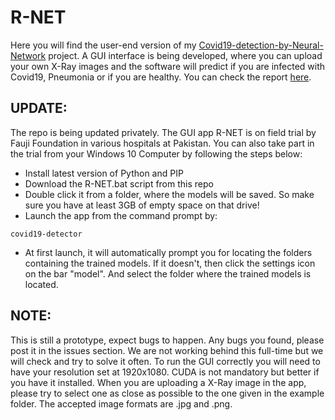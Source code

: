 # R-NET
Here you will find the user-end version of my [Covid19-detection-by-Neural-Network](https://github.com/tousif47/Covid19-detection-by-Neural-Network) project. A GUI interface is being developed, where you can upload your own X-Ray images and the software will predict if you are infected with Covid19, Pneumonia or if you are healthy. You can check the report [here](https://github.com/tousif47/Covid19-detection-by-Neural-Network/blob/master/docs/report.pdf).


## UPDATE:
The repo is being updated privately. The GUI app R-NET is on field trial by Fauji Foundation in various hospitals at Pakistan. You can also take part in the trial from your Windows 10 Computer by following the steps below:
- Install latest version of Python and PIP
- Download the R-NET.bat script from this repo
- Double click it from a folder, where the models will be saved. So make sure you have at least 3GB of empty space on that drive!
- Launch the app from the command prompt by:
```
covid19-detector
```
- At first launch, it will automatically prompt you for locating the folders containing the trained models. If it doesn't, then click the settings icon on the bar "model". And select the folder where the trained models is located.

## NOTE:
This is still a prototype, expect bugs to happen. Any bugs you found, please post it in the issues section. We are not working behind this full-time but we will check and try to solve it often. To run the GUI correctly you will need to have your resolution set at 1920x1080. CUDA is not mandatory but better if you have it installed. When you are uploading a X-Ray image in the app, please try to select one as close as possible to the one given in the example folder. The accepted image formats are .jpg and .png.
